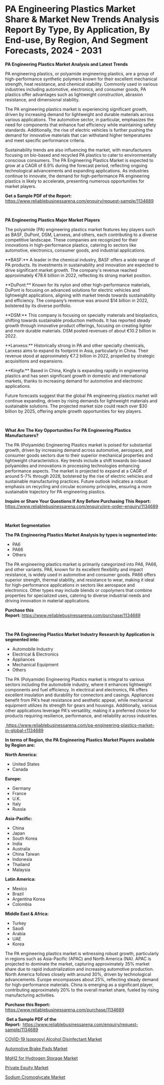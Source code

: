 <p><h1>PA Engineering Plastics Market Share & Market New Trends Analysis Report By Type, By Application, By End-use, By Region, And Segment Forecasts, 2024 - 2031</h1></p><p><strong>PA Engineering Plastics Market Analysis and Latest Trends</strong></p>
<p><p>PA engineering plastics, or polyamide engineering plastics, are a group of high-performance synthetic polymers known for their excellent mechanical strength, heat resistance, and chemical stability. Commonly used in various industries including automotive, electronics, and consumer goods, PA plastics offer advantages such as lightweight construction, abrasion resistance, and dimensional stability.</p><p>The PA engineering plastics market is experiencing significant growth, driven by increasing demand for lightweight and durable materials across various applications. The automotive sector, in particular, emphasizes the need for components that enhance fuel efficiency while maintaining safety standards. Additionally, the rise of electric vehicles is further pushing the demand for innovative materials that can withstand higher temperatures and meet specific performance criteria.</p><p>Sustainability trends are also influencing the market, with manufacturers focusing on bio-based and recycled PA plastics to cater to environmentally conscious consumers. The PA Engineering Plastics Market is expected to grow at a CAGR of 6.9% during the forecast period, reflecting ongoing technological advancements and expanding applications. As industries continue to innovate, the demand for high-performance PA engineering plastics is likely to accelerate, presenting numerous opportunities for market players.</p></p>
<p><strong>Get a Sample PDF of the Report:&nbsp;</strong> <a href="https://www.reliablebusinessarena.com/enquiry/request-sample/1134689?utm_campaign=1290&utm_medium=2&utm_source=Github&utm_content=ia&utm_term=08102024&utm_id=pa-engineering-plastics">https://www.reliablebusinessarena.com/enquiry/request-sample/1134689</a></p>
<p>&nbsp;</p>
<p><strong>PA Engineering Plastics Major Market Players</strong></p>
<p><p>The polyamide (PA) engineering plastics market features key players such as BASF, DuPont, DSM, Lanxess, and others, each contributing to a diverse competitive landscape. These companies are recognized for their innovations in high-performance plastics, catering to sectors like automotive, electronics, consumer goods, and industrial applications.</p><p>**BASF:** A leader in the chemical industry, BASF offers a wide range of PA products. Its investments in sustainability and innovation are expected to drive significant market growth. The company's revenue reached approximately €78.6 billion in 2022, reflecting its strong market position.</p><p>**DuPont:** Known for its nylon and other high-performance materials, DuPont is focusing on advanced solutions for electric vehicles and lightweight applications, aligning with market trends towards sustainability and efficiency. The company’s revenue was around $14 billion in 2022, bolstered by its diverse portfolio.</p><p>**DSM:** This company is focusing on specialty materials and bioplastics, shifting towards sustainable production methods. It has reported steady growth through innovative product offerings, focusing on creating lighter and more durable materials. DSM posted revenues of about €10.2 billion in 2022.</p><p>**Lanxess:** Historically strong in PA and other specialty chemicals, Lanxess aims to expand its footprint in Asia, particularly in China. Their revenue stood at approximately €7.2 billion in 2022, propelled by strategic acquisitions and expansions.</p><p>**Kingfa:** Based in China, Kingfa is expanding rapidly in engineering plastics and has seen significant growth in domestic and international markets, thanks to increasing demand for automotive and electronic applications.</p><p>Future forecasts suggest that the global PA engineering plastics market will continue expanding, driven by rising demands for lightweight materials and sustainable solutions. The projected market size could reach over $30 billion by 2025, offering ample growth opportunities for key players.</p></p>
<p>&nbsp;</p>
<p><strong>What Are The Key Opportunities For PA Engineering Plastics Manufacturers?</strong></p>
<p><p>The PA (Polyamide) Engineering Plastics market is poised for substantial growth, driven by increasing demand across automotive, aerospace, and consumer goods sectors due to their superior mechanical properties and lightweight characteristics. Key trends include a shift towards bio-based polyamides and innovations in processing technologies enhancing performance aspects. The market is projected to expand at a CAGR of around 5-7% through 2028, bolstered by the rise of electric vehicles and sustainable manufacturing practices. Future outlook indicates a robust emphasis on recycling and circular economy principles, ensuring a more sustainable trajectory for PA engineering plastics.</p></p>
<p><strong>Inquire or Share Your Questions If Any Before Purchasing This Report:</strong> <a href="https://www.reliablebusinessarena.com/enquiry/pre-order-enquiry/1134689?utm_campaign=1290&utm_medium=2&utm_source=Github&utm_content=ia&utm_term=08102024&utm_id=pa-engineering-plastics">https://www.reliablebusinessarena.com/enquiry/pre-order-enquiry/1134689</a></p>
<p>&nbsp;</p>
<p><strong>Market Segmentation</strong></p>
<p><strong>The PA Engineering Plastics Market Analysis by types is segmented into:</strong></p>
<p><ul><li>PA6</li><li>PA66</li><li>Others</li></ul></p>
<p><p>The PA engineering plastics market is primarily categorized into PA6, PA66, and other variants. PA6, known for its excellent flexibility and impact resistance, is widely used in automotive and consumer goods. PA66 offers superior strength, thermal stability, and resistance to wear, making it ideal for high-performance applications in sectors like aerospace and electronics. Other types may include blends or copolymers that combine properties for specialized uses, catering to diverse industrial needs and driving innovation in material applications.</p></p>
<p><strong>Purchase this Report:&nbsp;</strong><a href="https://www.reliablebusinessarena.com/purchase/1134689?utm_campaign=1290&utm_medium=2&utm_source=Github&utm_content=ia&utm_term=08102024&utm_id=pa-engineering-plastics">https://www.reliablebusinessarena.com/purchase/1134689</a></p>
<p>&nbsp;</p>
<p><strong>The PA Engineering Plastics Market Industry Research by Application is segmented into:</strong></p>
<p><ul><li>Automobile Industry</li><li>Electrical & Electronics</li><li>Appliances</li><li>Mechanical Equipment</li><li>Others</li></ul></p>
<p><p>The PA (Polyamide) Engineering Plastics market is integral to various sectors including the automobile industry, where it enhances lightweight components and fuel efficiency. In electrical and electronics, PA offers excellent insulation and durability for connectors and casings. Appliances benefit from PA's heat resistance and aesthetic appeal, while mechanical equipment utilizes its strength for gears and housings. Additionally, various other applications leverage PA's versatility, making it a preferred choice for products requiring resilience, performance, and reliability across industries.</p></p>
<p><a href="https://www.reliablebusinessarena.com/pa-engineering-plastics-market-in-global-r1134689?utm_campaign=1290&utm_medium=2&utm_source=Github&utm_content=ia&utm_term=08102024&utm_id=pa-engineering-plastics">&nbsp;https://www.reliablebusinessarena.com/pa-engineering-plastics-market-in-global-r1134689</a></p>
<p><strong>In terms of Region, the PA Engineering Plastics Market Players available by Region are:</strong></p>
<p>
    <p> <strong> North America: </strong>
        <ul>
            <li>United States</li>
            <li>Canada</li>
        </ul>
        </p> 
    <p> <strong> Europe: </strong>
        <ul>
            <li>Germany</li>
            <li>France</li>
            <li>U.K.</li>
            <li>Italy</li>
            <li>Russia</li>
        </ul>
        </p> 
    <p> <strong> Asia-Pacific: </strong>
        <ul>
            <li>China</li>
            <li>Japan</li>
            <li>South Korea</li>
            <li>India</li>
            <li>Australia</li>
            <li>China Taiwan</li>
            <li>Indonesia</li>
            <li>Thailand</li>
            <li>Malaysia</li>
        </ul>
        </p> 
    <p> <strong> Latin America: </strong>
        <ul>
            <li>Mexico</li>
            <li>Brazil</li>
            <li>Argentina Korea</li>
            <li>Colombia</li>
        </ul>
        </p> 
    <p> <strong> Middle East & Africa: </strong>
        <ul>
            <li>Turkey</li>
            <li>Saudi</li>
            <li>Arabia</li>
            <li>UAE</li>
            <li>Korea</li>
        </ul>
    </p>
    </p>
<p><p>The PA engineering plastics market is witnessing robust growth, particularly in regions such as Asia-Pacific (APAC) and North America (NA). APAC is projected to dominate the market, capturing approximately 35% market share due to rapid industrialization and increasing automotive production. North America follows closely with around 30%, driven by technological advancements. Europe encompasses about 25%, reflecting steady demand for high-performance materials. China is emerging as a significant player, contributing approximately 20% to the overall market share, fueled by rising manufacturing activities.</p></p>
<p><strong>Purchase this Report: </strong><a href="https://www.reliablebusinessarena.com/purchase/1134689?utm_campaign=1290&utm_medium=2&utm_source=Github&utm_content=ia&utm_term=08102024&utm_id=pa-engineering-plastics">https://www.reliablebusinessarena.com/purchase/1134689</a></p>
<p>&nbsp;<strong>Get a Sample PDF of the Report:&nbsp;&nbsp;</strong><a href="https://www.reliablebusinessarena.com/enquiry/request-sample/1134689?utm_campaign=1290&utm_medium=2&utm_source=Github&utm_content=ia&utm_term=08102024&utm_id=pa-engineering-plastics">https://www.reliablebusinessarena.com/enquiry/request-sample/1134689</a></p>
<p><strong></strong></p>
<p><p><a href="https://github.com/lylyparadise/Market-Research-Report-List-5/blob/main/covid-19-isopropyl-alcohol-disinfectant-market.md?utm_campaign=1290&utm_medium=2&utm_source=Github&utm_content=ia&utm_term=08102024&utm_id=pa-engineering-plastics">COVID-19 Isopropyl Alcohol Disinfectant Market</a></p><p><a href="https://www.linkedin.com/pulse/automotive-brake-pads-industry-sector-new-technologies-e3s9e?utm_campaign=1290&utm_medium=2&utm_source=Github&utm_content=ia&utm_term=08102024&utm_id=pa-engineering-plastics">Automotive Brake Pads Market</a></p><p><a href="https://issuu.com/reportprime-2/docs/mgh2-for-hydrogen-storage-market-si_3ea85c1afb51ee?utm_campaign=1290&utm_medium=2&utm_source=Github&utm_content=ia&utm_term=08102024&utm_id=pa-engineering-plastics">MgH2 for Hydrogen Storage Market</a></p><p><a href="https://www.linkedin.com/pulse/future-trends-global-private-equity-market-insights-analysis-dcr4e?utm_campaign=1290&utm_medium=2&utm_source=Github&utm_content=ia&utm_term=08102024&utm_id=pa-engineering-plastics">Private Equity Market</a></p><p><a href="https://www.linkedin.com/pulse/global-sodium-cromoglycate-market-trends-insights-growth-opportunities-blpzf?utm_campaign=1290&utm_medium=2&utm_source=Github&utm_content=ia&utm_term=08102024&utm_id=pa-engineering-plastics">Sodium Cromoglycate Market</a></p></p>